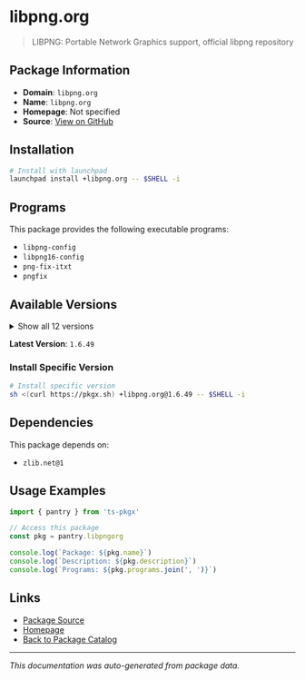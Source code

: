# libpng.org

> LIBPNG: Portable Network Graphics support, official libpng repository

## Package Information

- **Domain**: `libpng.org`
- **Name**: `libpng.org`
- **Homepage**: Not specified
- **Source**: [View on GitHub](https://github.com/pkgxdev/pantry/tree/main/projects/libpng.org/package.yml)

## Installation

```bash
# Install with launchpad
launchpad install +libpng.org -- $SHELL -i
```

## Programs

This package provides the following executable programs:

- `libpng-config`
- `libpng16-config`
- `png-fix-itxt`
- `pngfix`

## Available Versions

<details>
<summary>Show all 12 versions</summary>

- `1.6.49`, `1.6.48`, `1.6.47`, `1.6.46`, `1.6.45`
- `1.6.44`, `1.6.43`, `1.6.42`, `1.6.41`, `1.6.40`
- `1.6.39`, `1.6.35`

</details>

**Latest Version**: `1.6.49`

### Install Specific Version

```bash
# Install specific version
sh <(curl https://pkgx.sh) +libpng.org@1.6.49 -- $SHELL -i
```

## Dependencies

This package depends on:

- `zlib.net@1`

## Usage Examples

```typescript
import { pantry } from 'ts-pkgx'

// Access this package
const pkg = pantry.libpngorg

console.log(`Package: ${pkg.name}`)
console.log(`Description: ${pkg.description}`)
console.log(`Programs: ${pkg.programs.join(', ')}`)
```

## Links

- [Package Source](https://github.com/pkgxdev/pantry/tree/main/projects/libpng.org/package.yml)
- [Homepage](#)
- [Back to Package Catalog](../package-catalog.md)

---

*This documentation was auto-generated from package data.*
